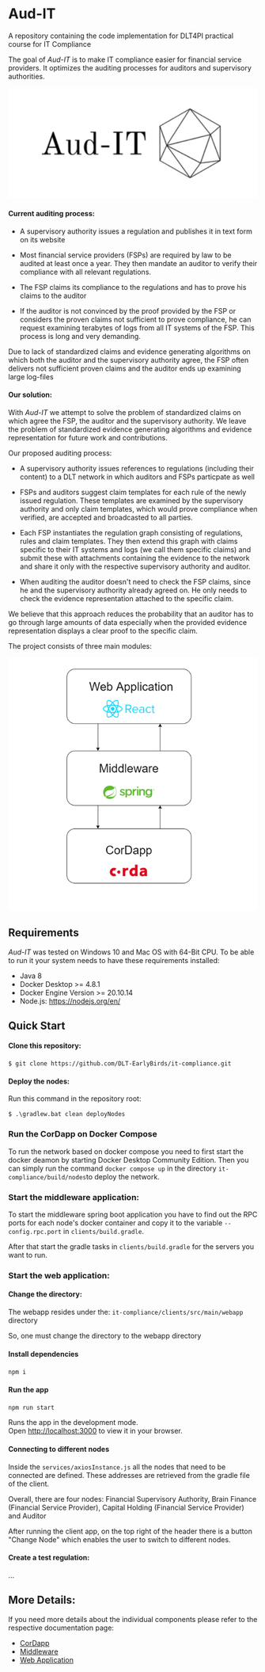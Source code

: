 # Aud-IT

A repository containing the code implementation for DLT4PI practical course for IT Compliance

The goal of _Aud-IT_ is to make IT compliance easier for financial service providers. It optimizes the auditing processes for auditors and supervisory authorities.

![logo](docs/media/logo.png "Logo")


#### Current auditing process:

- A supervisory authority issues a regulation and publishes it in text form on its website

- Most financial service providers (FSPs) are required by law to be audited at least once a year. They then mandate an auditor to verify their compliance with all relevant regulations.

- The FSP claims its compliance to the regulations and has to prove his claims to the auditor

- If the auditor is not convinced by the proof provided by the FSP or considers the proven claims not sufficient to prove compliance, he can request examining terabytes of logs from all IT systems of the FSP. This process is long and very demanding.

Due to lack of standardized claims and evidence generating algorithms on which both the auditor and the supervisory authority agree, the FSP often delivers not sufficient proven claims and the auditor ends up examining large log-files

#### Our solution:

With _Aud-IT_ we attempt to solve the problem of standardized claims on which agree the FSP, the auditor and the supervisory authority. We leave the problem of standardized evidence generating algorithms and evidence representation for future work and contributions.

Our proposed auditing process:

- A supervisory authority issues references to regulations (including their content) to a DLT network in which auditors and FSPs particpate as well

- FSPs and auditors suggest claim templates for each rule of the newly issued regulation. These templates are examined by the supervisory authority and only claim templates, which would prove compliance when verified, are accepted and broadcasted to all parties.

- Each FSP instantiates the regulation graph consisting of regulations, rules and claim templates. They then extend this graph with claims specific to their IT systems and logs (we call them specific claims) and submit these with attachments containing the evidence to the network and share it only with the respective supervisory authority and auditor.

- When auditing the auditor doesn't need to check the FSP claims, since he and the supervisory authority already agreed on. He only needs to check the evidence representation attached to the specific claim.

We believe that this approach reduces the probability that an auditor has to go through large amounts of data especially when the provided evidence representation displays a clear proof to the specific claim.

The project consists of three main modules:

![modules](docs/media/modules.png "Title")

## Requirements

_Aud-IT_ was tested on Windows 10 and Mac OS with 64-Bit CPU. To be able to run it your system needs to have these requirements installed:

- Java 8
- Docker Desktop >= 4.8.1
- Docker Engine Version >= 20.10.14
- Node.js: https://nodejs.org/en/

## Quick Start

#### Clone this repository:

```console
$ git clone https://github.com/DLT-EarlyBirds/it-compliance.git
```

#### Deploy the nodes:

Run this command in the repository root:

```console
$ .\gradlew.bat clean deployNodes
```

### Run the CorDapp on Docker Compose

To run the network based on docker compose you need to first start the docker deamon by starting Docker Desktop Community Edition.
Then you can simply run the command `docker compose up` in the directory `it-compliance/build/nodes`to deploy the network.

### Start the middleware application:

To start the middleware spring boot application you have to find out the RPC ports for each node's docker container and copy it to the variable `--config.rpc.port` in `clients/build.gradle`.

After that start the gradle tasks in `clients/build.gradle` for the servers you want to run.

### Start the web application:


#### Change the directory:

The webapp resides under the: `it-compliance/clients/src/main/webapp` directory

So, one must change the directory to the webapp directory

#### Install dependencies

`npm i`

#### Run the app

`npm run start`

Runs the app in the development mode.\
Open [http://localhost:3000](http://localhost:3000) to view it in your browser.

#### Connecting to different nodes

Inside the `services/axiosInstance.js` all the nodes that need to be connected are defined. These addresses are retrieved from the gradle file of the client.

Overall, there are four nodes: Financial Supervisory Authority, Brain Finance (Financial Service Provider), Capital Holding (Financial Service Provider) and Auditor

After running the client app, on the top right of the header there is a button "Change Node" which enables the user to switch to different nodes.

#### Create a test regulation:

...

## More Details:

If you need more details about the individual components please refer to the respective documentation page:

- [CorDapp](docs/cordapp.md)
- [Middleware](docs/middleware.md)
- [Web Application](docs/webapp.md)
